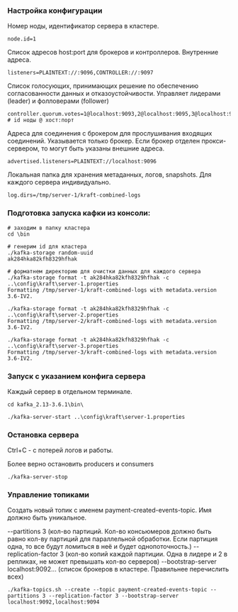 ### Настройка конфигурации

Номер ноды, идентификатор сервера в кластере.
```
node.id=1
```

Список адресов host:port для брокеров и контроллеров. Внутренние адреса.
```
listeners=PLAINTEXT://:9096,CONTROLLER://:9097
```

Список голосующих, принимающих решение по обеспечению согласованности данных и отказоустойчивости. Управляет лидерами (leader) и фолловерами (follower)
```
controller.quorum.votes=1@localhost:9093,2@localhost:9095,3@localhost:9097
# id ноды @ хост:порт
```

Адреса для соединения с брокером для прослушивания входящих соединений. Указывается только брокер.
Если брокер отделен прокси-сервером, то могут быть указаны внешние адреса.
```
advertised.listeners=PLAINTEXT://localhost:9096
```

Локальная папка для хранения метаданных, логов, snapshots. Для каждого сервера индивидуально.
```
log.dirs=/tmp/server-1/kraft-combined-logs
```

### Подготовка запуска кафки из консоли:

```
# заходим в папку кластера
cd \bin

# генерим id для кластера
./kafka-storage random-uuid
ak284hka82kfh8329hfhak

# форматнем директорию для очистки данных для каждого сервера
./kafka-storage format -t ak284hka82kfh8329hfhak -c ..\config\kraft\server-1.properties
Formatting /tmp/server-1/kraft-combined-logs with metadata.version 3.6-IV2.

./kafka-storage format -t ak284hka82kfh8329hfhak -c ..\config\kraft\server-2.properties
Formatting /tmp/server-2/kraft-combined-logs with metadata.version 3.6-IV2.

./kafka-storage format -t ak284hka82kfh8329hfhak -c ..\config\kraft\server-3.properties
Formatting /tmp/server-3/kraft-combined-logs with metadata.version 3.6-IV2.
```

### Запуск с указанием конфига сервера

Каждый сервер в отдельном терминале.
```
cd kafka_2.13-3.6.1\bin\

./kafka-server-start ..\config\kraft\server-1.properties
```

### Остановка сервера

Ctrl+C - с потерей логов и работы.

Более верно остановить producers и consumers
```
./kafka-server-stop
```

### Управление топиками

Создать новый топик с именем payment-created-events-topic.
Имя должно быть уникальное.

--partitions 3 (кол-во партиций. Кол-во консьюмеров должно быть равно кол-ву партиций для параллельной обработки. Если партиция одна, то все будут ломиться в неё и будет однопоточность.)
--replication-factor 3 (кол-во копий каждой партиции. Одна в лидере и 2 в репликах, не может превышать кол-во серверов)
--bootstrap-server localhost:9092... (список брокеров в кластере. Правильнее перечислить всех)
```
./kafka-topics.sh --create --topic payment-created-events-topic --partitions 3 --replication-factor 3 --bootstrap-server localhost:9092,localhost:9094
```
